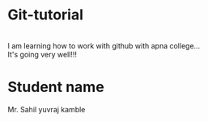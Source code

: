 # Git-tutorial

<br>
I am learning how to work with github with apna college...
<br>
It's going very well!!!

# Student name

Mr. Sahil yuvraj kamble
